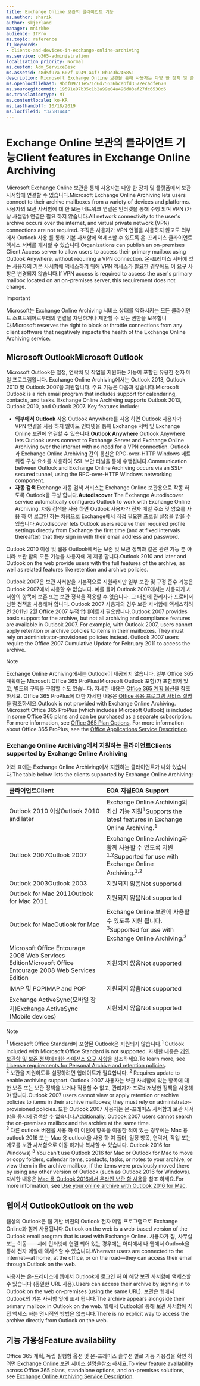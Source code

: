 ```yaml
---
title: Exchange Online 보관의 클라이언트 기능
ms.author: sharik
author: skjerland
manager: mnirkhe
audience: ITPro
ms.topic: reference
f1_keywords:
- clients-and-devices-in-exchange-online-archiving
ms.service: o365-administration
localization_priority: Normal
ms.custom: Adm_ServiceDesc
ms.assetid: c8d5f97a-607f-4949-a4f7-0b9e3b246851
description: Microsoft Exchange Online 보관을 통해 사용자는 다양 한 장치 및 플랫폼에서 보관 사서함에 연결할 수 있습니다. 사용자의 보관 사서함에 대 한 모든 네트워크 연결은 인터넷을 통해 수행 되며 VPN (가상 사설망) 연결은 필요 하지 않습니다. 조직은 사용자가 VPN 연결을 사용하지 않고도 외부에서 Outlook 사용 를 통해 기본 사서함에 액세스할 수 있도록 온-프레미스 클라이언트 액세스 서버를 게시할 수 있습니다. 온-프레미스 서버에 있는 사용자의 기본 사서함에 액세스하기 위해 VPN 액세스가 필요한 경우에도 이 요구 사항은 변경되지 않습니다.
ms.openlocfilehash: 9bdf09711e571d6d75636bcebfd3572ecadfe670
ms.sourcegitcommit: 19591e97b35c1b2a99e04a496d83af27dc6530d6
ms.translationtype: MT
ms.contentlocale: ko-KR
ms.lasthandoff: 10/18/2019
ms.locfileid: "37581444"
---
```

# <a name="client-features-in-exchange-online-archiving"></a><span data-ttu-id="3e87a-106">Exchange Online 보관의 클라이언트 기능</span><span class="sxs-lookup"><span data-stu-id="3e87a-106">Client features in Exchange Online Archiving</span></span>

<span data-ttu-id="3e87a-107">Microsoft Exchange Online 보관을 통해 사용자는 다양 한 장치 및 플랫폼에서 보관 사서함에 연결할 수 있습니다.</span><span class="sxs-lookup"><span data-stu-id="3e87a-107">Microsoft Exchange Online Archiving lets users connect to their archive mailboxes from a variety of devices and platforms.</span></span> <span data-ttu-id="3e87a-108">사용자의 보관 사서함에 대 한 모든 네트워크 연결은 인터넷을 통해 수행 되며 VPN (가상 사설망) 연결은 필요 하지 않습니다.</span><span class="sxs-lookup"><span data-stu-id="3e87a-108">All network connectivity to the user's archive occurs over the internet, and virtual private network (VPN) connections are not required.</span></span> <span data-ttu-id="3e87a-109">조직은 사용자가 VPN 연결을 사용하지 않고도 외부에서 Outlook 사용 를 통해 기본 사서함에 액세스할 수 있도록 온-프레미스 클라이언트 액세스 서버를 게시할 수 있습니다.</span><span class="sxs-lookup"><span data-stu-id="3e87a-109">Organizations can publish an on-premises Client Access server to allow users to access their primary mailbox using Outlook Anywhere, without requiring a VPN connection.</span></span> <span data-ttu-id="3e87a-110">온-프레미스 서버에 있는 사용자의 기본 사서함에 액세스하기 위해 VPN 액세스가 필요한 경우에도 이 요구 사항은 변경되지 않습니다.</span><span class="sxs-lookup"><span data-stu-id="3e87a-110">If VPN access is required to access the user's primary mailbox located on an on-premises server, this requirement does not change.</span></span>
  
> [!IMPORTANT]
> <span data-ttu-id="3e87a-111">Microsoft는 Exchange Online Archiving 서비스 상태를 악화시키는 모든 클라이언트 소프트웨어로부터의 연결을 차단하거나 제한할 수 있는 권한을 보유합니다.</span><span class="sxs-lookup"><span data-stu-id="3e87a-111">Microsoft reserves the right to block or throttle connections from any client software that negatively impacts the health of the Exchange Online Archiving service.</span></span>
  
## <a name="microsoft-outlook"></a><span data-ttu-id="3e87a-112">Microsoft Outlook</span><span class="sxs-lookup"><span data-stu-id="3e87a-112">Microsoft Outlook</span></span>

<span data-ttu-id="3e87a-p103">Microsoft Outlook은 일정, 연락처 및 작업을 지원하는 기능이 포함된 유용한 전자 메일 프로그램입니다. Exchange Online Archiving에서는 Outlook 2013, Outlook 2010 및 Outlook 2007을 지원합니다. 주요 기능은 다음과 같습니다.</span><span class="sxs-lookup"><span data-stu-id="3e87a-p103">Microsoft Outlook is a rich email program that includes support for calendaring, contacts, and tasks. Exchange Online Archiving supports Outlook 2013, Outlook 2010, and Outlook 2007. Key features include:</span></span>
  
- <span data-ttu-id="3e87a-116">**외부에서 Outlook** 사용 Outlook Anywhere를 사용 하면 Outlook 사용자가 VPN 연결을 사용 하지 않아도 인터넷을 통해 Exchange 서버 및 Exchange Online 보관에 연결할 수 있습니다.</span><span class="sxs-lookup"><span data-stu-id="3e87a-116">**Outlook Anywhere** Outlook Anywhere lets Outlook users connect to Exchange Server and Exchange Online Archiving over the internet with no need for a VPN connection.</span></span> <span data-ttu-id="3e87a-117">Outlook과 Exchange Online Archiving 간의 통신은 RPC-over-HTTP Windows 네트워킹 구성 요소를 사용하여 SSL 보안 터널을 통해 수행됩니다.</span><span class="sxs-lookup"><span data-stu-id="3e87a-117">Communication between Outlook and Exchange Online Archiving occurs via an SSL-secured tunnel, using the RPC-over-HTTP Windows networking component.</span></span>    
- <span data-ttu-id="3e87a-118">**자동 검색** Exchange 자동 검색 서비스는 Exchange Online 보관용으로 작동 하도록 Outlook을 구성 합니다.</span><span class="sxs-lookup"><span data-stu-id="3e87a-118">**Autodiscover** The Exchange Autodiscover service automatically configures Outlook to work with Exchange Online Archiving.</span></span> <span data-ttu-id="3e87a-119">자동 검색을 사용 하면 Outlook 사용자가 전자 메일 주소 및 암호를 사용 하 여 로그인 하는 처음으로 Exchange에서 직접 필요한 프로필 설정을 받을 수 있습니다.</span><span class="sxs-lookup"><span data-stu-id="3e87a-119">Autodiscover lets Outlook users receive their required profile settings directly from Exchange the first time (and at fixed intervals thereafter) that they sign in with their email address and password.</span></span> 

<span data-ttu-id="3e87a-120">Outlook 2010 이상 및 웹용 Outlook에서는 보존 및 보관 정책과 같은 관련 기능 뿐 아니라 보관 함의 모든 기능을 사용자에 게 제공 합니다.</span><span class="sxs-lookup"><span data-stu-id="3e87a-120">Outlook 2010 and later and Outlook on the web provide users with the full features of the archive, as well as related features like retention and archive policies.</span></span>
  
<span data-ttu-id="3e87a-p106">Outlook 2007은 보관 사서함을 기본적으로 지원하지만 일부 보관 및 규정 준수 기능은 Outlook 2007에서 사용할 수 없습니다. 예를 들어 Outlook 2007에서는 사용자가 사서함의 항목에 보존 또는 보관 정책을 적용할 수 없습니다. 그 대신에 관리자가 프로비저닝한 정책을 사용해야 합니다. Outlook 2007 사용자의 경우 보관 사서함에 액세스하려면 2011년 2월 Office 2007 누적 업데이트가 필요합니다.</span><span class="sxs-lookup"><span data-stu-id="3e87a-p106">Outlook 2007 provides basic support for the archive, but not all archiving and compliance features are available in Outlook 2007. For example, with Outlook 2007, users cannot apply retention or archive policies to items in their mailboxes. They must rely on administrator-provisioned policies instead. Outlook 2007 users require the Office 2007 Cumulative Update for February 2011 to access the archive.</span></span>
  
> [!NOTE]
> <span data-ttu-id="3e87a-p107">Exchange Online Archiving에서는 Outlook이 제공되지 않습니다. 일부 Office 365 계획에는 Microsoft Office 365 ProPlus(Microsoft Outlook 포함)가 포함되어 있고, 별도의 구독을 구입할 수도 있습니다. 자세한 내용은 [Office 365 계획 옵션](../office-365-platform-service-description/office-365-plan-options.md)을 참조하세요. Office 365 ProPlus에 대한 자세한 내용은 [Office 응용 프로그램 서비스 설명](../office-applications-service-description/office-applications-service-description.md)을 참조하세요.</span><span class="sxs-lookup"><span data-stu-id="3e87a-p107">Outlook is not provided with Exchange Online Archiving. Microsoft Office 365 ProPlus (which includes Microsoft Outlook) is included in some Office 365 plans and can be purchased as a separate subscription. For more information, see [Office 365 Plan Options](../office-365-platform-service-description/office-365-plan-options.md). For more information about Office 365 ProPlus, see the [Office Applications Service Description](../office-applications-service-description/office-applications-service-description.md).</span></span> 
  
### <a name="clients-supported-by-exchange-online-archiving"></a><span data-ttu-id="3e87a-129">Exchange Online Archiving에서 지원하는 클라이언트</span><span class="sxs-lookup"><span data-stu-id="3e87a-129">Clients supported by Exchange Online Archiving</span></span>

<span data-ttu-id="3e87a-130">아래 표에는 Exchange Online Archiving에서 지원하는 클라이언트가 나와 있습니다.</span><span class="sxs-lookup"><span data-stu-id="3e87a-130">The table below lists the clients supported by Exchange Online Archiving:</span></span>
  
|<span data-ttu-id="3e87a-131">**클라이언트**</span><span class="sxs-lookup"><span data-stu-id="3e87a-131">**Client**</span></span>|<span data-ttu-id="3e87a-132">**EOA 지원**</span><span class="sxs-lookup"><span data-stu-id="3e87a-132">**EOA Support**</span></span>|
|:-----|:-----|
|<span data-ttu-id="3e87a-133">Outlook 2010 이상</span><span class="sxs-lookup"><span data-stu-id="3e87a-133">Outlook 2010 and later</span></span>  <br/> |<span data-ttu-id="3e87a-134">Exchange Online Archiving의 최신 기능 지원<sup>1</sup></span><span class="sxs-lookup"><span data-stu-id="3e87a-134">Supports the latest features in Exchange Online Archiving.<sup>1</sup></span></span> <br/> |
|<span data-ttu-id="3e87a-135">Outlook 2007</span><span class="sxs-lookup"><span data-stu-id="3e87a-135">Outlook 2007</span></span>  <br/> |<span data-ttu-id="3e87a-136">Exchange Online Archiving과 함께 사용할 수 있도록 지원<sup>1,2</sup></span><span class="sxs-lookup"><span data-stu-id="3e87a-136">Supported for use with Exchange Online Archiving.<sup>1,2</sup></span></span> <br/> |
|<span data-ttu-id="3e87a-137">Outlook 2003</span><span class="sxs-lookup"><span data-stu-id="3e87a-137">Outlook 2003</span></span>  <br/> |<span data-ttu-id="3e87a-138">지원되지 않음</span><span class="sxs-lookup"><span data-stu-id="3e87a-138">Not supported</span></span>  <br/> |
|<span data-ttu-id="3e87a-139">Outlook for Mac 2011</span><span class="sxs-lookup"><span data-stu-id="3e87a-139">Outlook for Mac 2011</span></span>  <br/> |<span data-ttu-id="3e87a-140">지원되지 않음</span><span class="sxs-lookup"><span data-stu-id="3e87a-140">Not supported</span></span>  <br/> |
|<span data-ttu-id="3e87a-141">Outlook for Mac</span><span class="sxs-lookup"><span data-stu-id="3e87a-141">Outlook for Mac</span></span>  <br/> |<span data-ttu-id="3e87a-142">Exchange Online 보관에 사용할 수 있도록 지원 됩니다. <sup>3</sup></span><span class="sxs-lookup"><span data-stu-id="3e87a-142">Supported for use with Exchange Online Archiving.<sup>3</sup></span></span> <br/> |
|<span data-ttu-id="3e87a-143">Microsoft Office Entourage 2008 Web Services Edition</span><span class="sxs-lookup"><span data-stu-id="3e87a-143">Microsoft Office Entourage 2008 Web Services Edition</span></span>  <br/> |<span data-ttu-id="3e87a-144">지원되지 않음</span><span class="sxs-lookup"><span data-stu-id="3e87a-144">Not supported</span></span>  <br/> |
|<span data-ttu-id="3e87a-145">IMAP 및 POP</span><span class="sxs-lookup"><span data-stu-id="3e87a-145">IMAP and POP</span></span>  <br/> |<span data-ttu-id="3e87a-146">지원되지 않음</span><span class="sxs-lookup"><span data-stu-id="3e87a-146">Not supported</span></span>  <br/> |
|<span data-ttu-id="3e87a-147">Exchange ActiveSync(모바일 장치)</span><span class="sxs-lookup"><span data-stu-id="3e87a-147">Exchange ActiveSync (Mobile devices)</span></span>  <br/> |<span data-ttu-id="3e87a-148">지원되지 않음</span><span class="sxs-lookup"><span data-stu-id="3e87a-148">Not supported</span></span>  <br/> |
   
> [!NOTE]
> <span data-ttu-id="3e87a-149"><sup>1</sup> Microsoft Office Standard에 포함된 Outlook은 지원되지 않습니다.</span><span class="sxs-lookup"><span data-stu-id="3e87a-149"><sup>1</sup> Outlook included with Microsoft Office Standard is not supported.</span></span> <span data-ttu-id="3e87a-150">자세한 내용은 [개인 보관함 및 보존 정책에 대한 라이선스 요구 사항](https://support.office.com/article/Outlook-license-requirements-for-Exchange-features-46B6B7C5-C3CA-43E5-8424-1E2807917C99)을 참조하세요.</span><span class="sxs-lookup"><span data-stu-id="3e87a-150">To learn more, see [License requirements for Personal Archive and retention policies](https://support.office.com/article/Outlook-license-requirements-for-Exchange-features-46B6B7C5-C3CA-43E5-8424-1E2807917C99).</span></span> <br/><span data-ttu-id="3e87a-151"> 
<sup>2</sup> 보관을 지원하도록 설정하려면 업데이트가 필요합니다.</span><span class="sxs-lookup"><span data-stu-id="3e87a-151"> 
<sup>2</sup> Requires update to enable archiving support.</span></span> <span data-ttu-id="3e87a-152">Outlook 2007 사용자는 보관 사서함에 있는 항목에 대한 보존 또는 보관 정책을 보거나 적용할 수 없고, 관리자가 프로비저닝한 정책을 사용해야 합니다.</span><span class="sxs-lookup"><span data-stu-id="3e87a-152">Outlook 2007 users cannot view or apply retention or archive policies to items in their archive mailboxes; they must rely on administrator-provisioned policies.</span></span> <span data-ttu-id="3e87a-153">또한 Outlook 2007 사용자는 온-프레미스 사서함과 보관 사서함을 동시에 검색할 수 없습니다.</span><span class="sxs-lookup"><span data-stu-id="3e87a-153">Additionally, Outlook 2007 users cannot search the on-premises mailbox and the archive at the same time.</span></span> <br/><span data-ttu-id="3e87a-154"> 
<sup>3</sup> 다른 outlook 버전을 사용 하 여 이전에 항목을 이동한 적이 있는 경우에는 Mac 용 outlook 2016 또는 Mac 용 outlook을 사용 하 여 폴더, 일정 항목, 연락처, 작업 또는 메모를 보관 사서함으로 이동 하거나 복사할 수 있습니다. Outlook 2016 for Windows)</span><span class="sxs-lookup"><span data-stu-id="3e87a-154"> 
<sup>3</sup> You can't use Outlook 2016 for Mac or Outlook for Mac to move or copy folders, calendar items, contacts, tasks, or notes to your archive, or view them in the archive mailbox, if the items were previously moved there by using any other version of Outlook (such as Outlook 2016 for Windows).</span></span> <span data-ttu-id="3e87a-155">자세한 내용은 [Mac 용 Outlook 2016에서 온라인 보관 함 사용](https://support.office.com/article/Use-your-online-archive-with-Outlook-2016-for-Mac-45b8439c-2982-4b6b-9097-eed71dbfe238)을 참조 하세요.</span><span class="sxs-lookup"><span data-stu-id="3e87a-155">For more information, see [Use your online archive with Outlook 2016 for Mac](https://support.office.com/article/Use-your-online-archive-with-Outlook-2016-for-Mac-45b8439c-2982-4b6b-9097-eed71dbfe238).</span></span> 

## <a name="outlook-on-the-web"></a><span data-ttu-id="3e87a-156">웹에서 Outlook</span><span class="sxs-lookup"><span data-stu-id="3e87a-156">Outlook on the web</span></span>

<span data-ttu-id="3e87a-157">웹상의 Outlook은 웹 기반 버전의 Outlook 전자 메일 프로그램으로 Exchange Online과 함께 사용됩니다.</span><span class="sxs-lookup"><span data-stu-id="3e87a-157">Outlook on the web is a web-based version of the Outlook email program that is used with Exchange Online.</span></span> <span data-ttu-id="3e87a-158">사용자가 집, 사무실 또는 이동&mdash;&mdash;시에 인터넷에 연결 되어 있는 경우에는 어디에서 나 웹에서 Outlook을 통해 전자 메일에 액세스할 수 있습니다.</span><span class="sxs-lookup"><span data-stu-id="3e87a-158">Wherever users are connected to the internet&mdash;at home, at the office, or on the road&mdash;they can access their email through Outlook on the web.</span></span>
  
<span data-ttu-id="3e87a-159">사용자는 온-프레미스에 웹에서 Outlook에 로그인 하 여 해당 보관 사서함에 액세스할 수 있습니다 (동일한 URL 사용).</span><span class="sxs-lookup"><span data-stu-id="3e87a-159">Users can access their archive by signing in to Outlook on the web on-premises (using the same URL).</span></span> <span data-ttu-id="3e87a-160">보관은 웹에서 Outlook의 기본 사서함 옆에 표시 됩니다.</span><span class="sxs-lookup"><span data-stu-id="3e87a-160">The archive appears alongside their primary mailbox in Outlook on the web.</span></span> <span data-ttu-id="3e87a-161">웹에서 Outlook을 통해 보관 사서함에 직접 액세스 하는 명시적인 방법은 없습니다.</span><span class="sxs-lookup"><span data-stu-id="3e87a-161">There is no explicit way to access the archive directly from Outlook on the web.</span></span>
  
## <a name="feature-availability"></a><span data-ttu-id="3e87a-162">기능 가용성</span><span class="sxs-lookup"><span data-stu-id="3e87a-162">Feature availability</span></span>

<span data-ttu-id="3e87a-163">Office 365 계획, 독립 실행형 옵션 및 온-프레미스 솔루션 별로 기능 가용성을 확인 하려면 [Exchange Online 보관 서비스 설명을](exchange-online-archiving-service-description.md)참조 하세요.</span><span class="sxs-lookup"><span data-stu-id="3e87a-163">To view feature availability across Office 365 plans, standalone options, and on-premises solutions, see [Exchange Online Archiving Service Description](exchange-online-archiving-service-description.md).</span></span>
